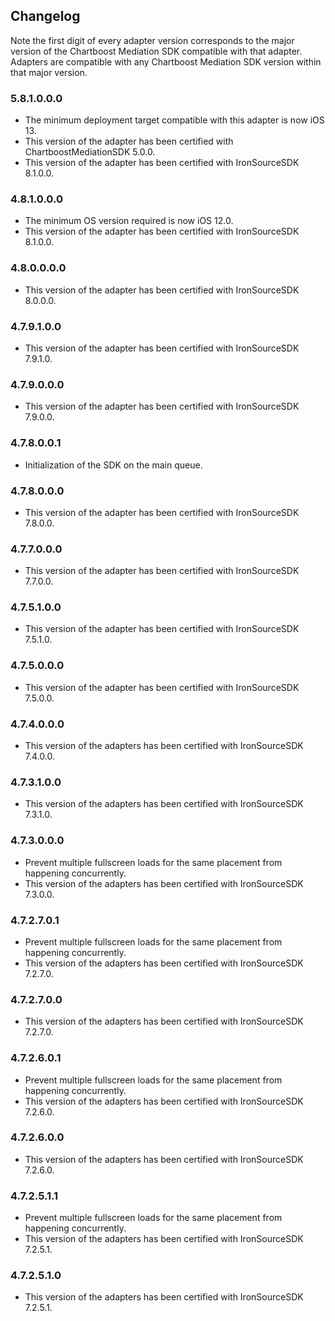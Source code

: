## Changelog

Note the first digit of every adapter version corresponds to the major version of the Chartboost Mediation SDK compatible with that adapter. 
Adapters are compatible with any Chartboost Mediation SDK version within that major version.

### 5.8.1.0.0.0
- The minimum deployment target compatible with this adapter is now iOS 13.
- This version of the adapter has been certified with ChartboostMediationSDK 5.0.0.
- This version of the adapter has been certified with IronSourceSDK 8.1.0.0.

### 4.8.1.0.0.0
- The minimum OS version required is now iOS 12.0.
- This version of the adapter has been certified with IronSourceSDK 8.1.0.0.

### 4.8.0.0.0.0
- This version of the adapter has been certified with IronSourceSDK 8.0.0.0.

### 4.7.9.1.0.0
- This version of the adapter has been certified with IronSourceSDK 7.9.1.0.

### 4.7.9.0.0.0
- This version of the adapter has been certified with IronSourceSDK 7.9.0.0.

### 4.7.8.0.0.1
- Initialization of the SDK on the main queue.

### 4.7.8.0.0.0
- This version of the adapter has been certified with IronSourceSDK 7.8.0.0.

### 4.7.7.0.0.0
- This version of the adapter has been certified with IronSourceSDK 7.7.0.0.

### 4.7.5.1.0.0
- This version of the adapter has been certified with IronSourceSDK 7.5.1.0.

### 4.7.5.0.0.0
- This version of the adapter has been certified with IronSourceSDK 7.5.0.0.

### 4.7.4.0.0.0
- This version of the adapters has been certified with IronSourceSDK 7.4.0.0.

### 4.7.3.1.0.0
- This version of the adapters has been certified with IronSourceSDK 7.3.1.0.

### 4.7.3.0.0.0
- Prevent multiple fullscreen loads for the same placement from happening concurrently.
- This version of the adapters has been certified with IronSourceSDK 7.3.0.0.

### 4.7.2.7.0.1
- Prevent multiple fullscreen loads for the same placement from happening concurrently.
- This version of the adapters has been certified with IronSourceSDK 7.2.7.0.

### 4.7.2.7.0.0
- This version of the adapters has been certified with IronSourceSDK 7.2.7.0.

### 4.7.2.6.0.1
- Prevent multiple fullscreen loads for the same placement from happening concurrently.
- This version of the adapters has been certified with IronSourceSDK 7.2.6.0.

### 4.7.2.6.0.0
- This version of the adapters has been certified with IronSourceSDK 7.2.6.0.

### 4.7.2.5.1.1
- Prevent multiple fullscreen loads for the same placement from happening concurrently.
- This version of the adapters has been certified with IronSourceSDK 7.2.5.1.

### 4.7.2.5.1.0
- This version of the adapters has been certified with IronSourceSDK 7.2.5.1.
